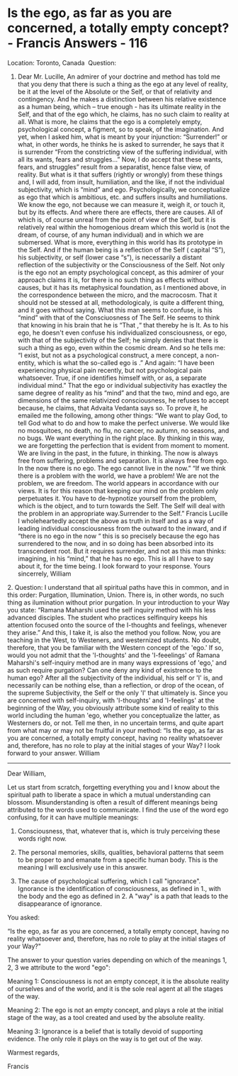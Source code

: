 # Is the ego, as far as you are concerned, a totally empty concept? - Francis Answers - 116
Location: Toronto, Canada&nbsp;
Question:

1. Dear Mr. Lucille, An admirer of your doctrine and method has told me that you deny that there is such a thing as the ego at any level of reality, be it at the level of the Absolute or the Self, or that of relativity and contingency. And he makes a distinction between his relative existence as a human being, which &ndash; true enough - has its ultimate reality in the Self, and that of the ego which, he claims, has no such claim to reality at all. What is more, he claims that the ego is a completely empty, psychological concept, a figment, so to speak, of the imagination. And yet, when I asked him, what is meant by your injunction: &ldquo;Surrender!&rdquo; or what, in other words, he thinks he is asked to surrender, he says that it is surrender &ldquo;From the constricting view of the suffering individual, with all its wants, fears and struggles...&rdquo; Now, I do accept that these wants, fears, and struggles&rdquo; result from a separatist, hence false view, of reality. But what is it that suffers (rightly or wrongly) from these things and, I will add, from insult, humiliation, and the like, if not the individual subjectivity, which is &ldquo;mind&rdquo; and ego. Psychologically, we conceptualize as ego that which is ambitious, etc. and suffers insults and humiliations. We know the ego, not because we can measure it, weigh it, or touch it, but by its effects. And where there are effects, there are causes. All of which is, of course unreal from the point of view of the Self, but it is relatively real within the homogenious dream which this world is (not the dream, of course, of any human individual) and in which we are submersed. What is more, everything in this world has its prototype in the Self. And if the human being is a reflection of the Self ( capital &ldquo;S&rdquo;), his subjectivity, or self (lower case &ldquo;s&rdquo;), is necessarily a distant reflection of the subjectivity or the Consciousness of the Self. Not only is the ego not an empty psychological concept, as this admirer of your approach claims it is, for there is no such thing as effects without causes, but it has its metaphysical foundation, as I mentioned above, in the correspondence between the micro, and the macrocosm. That it should not be stessed at all, methodologicaly, is quite a different thing, and it goes without saying. What this man seems to confuse, is his &ldquo;mind&rdquo; with that of the Consciuosness of The Self. He seems to think that knowing in his brain that he is &ldquo;That ,&ldquo; that thereby he is It. As to his ego, he doesn't even confuse his individualized consciousness, or ego, with that of the subjectivity of the Self; he simply denies that there is such a thing as ego, even within the cosmic dream. And so he tells me: &ldquo;I exist, but not as a psychological construct, a mere concept, a non-entity, which is what the so-called ego is .&rdquo; And again: &ldquo;I have been experiencing physical pain recently, but not psychological pain whatsoever. True, if one identifies himself with, or as, a separate individual mind.&rdquo; That the ego or individual subjectivity has exactley the same degree of reality as his &ldquo;mind&rdquo; and that the two, mind and ego, are dimensions of the same relativized consciousness, he refuses to accept because, he claims, that Advaita Vedanta says so. To prove it, he emailed me the following, among other things: &ldquo;We want to play God, to tell God what to do and how to make the perfect universe. We would like no mosquitoes, no death, no flu, no cancer, no autumn, no seasons, and no bugs. We want everything in the right place. By thinking in this way, we are forgetting the perfection that is evident from moment to moment. We are living in the past, in the future, in thinking. The now is always free from suffering, problems and separation. It is always free from ego. In the now there is no ego. The ego cannot live in the now.&rdquo; &ldquo;If we think there is a problem with the world, we have a problem! We are not the problem, we are freedom. The world appears in accordance with our views. It is for this reason that keeping our mind on the problem only perpetuates it. You have to de-hypnotize yourself from the problem, which is the object, and to turn towards the Self. The Self will deal with the problem in an appropriate way.Surrender to the Self.&rdquo; Francis Lucille I wholeheartedly accept the above as truth in itself and as a way of leading individual consciousness from the outward to the inward, and if &ldquo;there is no ego in the now &ldquo; this is so precisely because the ego has surrendered to the now, and in so doing has been absorbed into its transcendent root. But it requires surrender, and not as this man thinks: imagining, in his &ldquo;mind,&rdquo; that he has no ego. This is all I have to say about it, for the time being. I look forward to your response. Yours sincerrely, William

2.&nbsp;Question: I understand that all spiritual paths have this in common, and in this order: Purgation, Illumination, Union. There is, in other words, no such thing as ilumination without prior purgation. In your introduction to your Way you state: &ldquo;Ramana Maharshi used the self inquiry method with his less advanced disciples. The student who practices selfinquiry keeps his attention focused onto the source of the I-thoughts and feelings, whenever they arise.&rdquo; And this, I take it, is also the method you follow. Now, you are teaching in the West, to Westeners, and westernized students. No doubt, therefore, that you be familiar with the Western concept of the 'ego.' If so, would you not admit that the 'I-thoughts' and the 'I-feeelings' of Ramana Maharshi's self-inquiry method are in many ways expressions of 'ego,' and as such require purgation? Can one deny any kind of existrence to the human ego? After all the subjectivity of the individual, his self or 'I' is, and necessarily can be nothing else, than a reflection, or drop of the ocean, of the supreme Subjectivity, the Self or the only 'I' that ultimately is. Since you are concerned with self-inquiry, with 'I-thoughts' and 'I-feelings' at the beginning of the Way, you obviously attribute some kind of reality to this world including the human 'ego, whether you conceptualize the latter, as Westerners do, or not. Tell me then, in no uncertain terms, and quite apart from what may or may not be fruitful in your method: &ldquo;Is the ego, as far as you are concerned, a totally empty concept, having no reality whatsoever and, therefore, has no role to play at the initial stages of your Way? I look forward to your answer. William

 **** 

Dear William,

Let us start from scratch, forgetting everything you and I know about the spiritual path to liberate a space in which a mutual understanding can blossom. Misunderstanding is often a result of different meanings being attributed to the words used to communicate. I find the use of the word ego confusing, for it can have multiple meanings:

1. Consciousness, that, whatever that is, which is truly perceiving these words right now.

2. The personal memories, skills, qualities, behavioral patterns that seem to be proper to and emanate from a specific human body. This is the meaning I will exclusively use in this answer.

3. The cause of psychological suffering, which I call &quot;ignorance&quot;. Ignorance is the identification of consciousness, as defined in 1., with the body and the ego as defined in 2. A &quot;way&quot; is a path that leads to the disappearance of ignorance.

You asked:

&ldquo;Is the ego, as far as you are concerned, a totally empty concept, having no reality whatsoever and, therefore, has no role to play at the initial stages of your Way?&quot;

The answer to your question varies depending on which of the meanings 1, 2, 3 we attribute to the word &quot;ego&quot;:

Meaning 1: Consciousness is not an empty concept, it is the absolute reality of ourselves and of the world, and it is the sole real agent at all the stages of the way.

Meaning 2: The ego is not an empty concept, and plays a role at the initial stage of the way, as a tool created and used by the absolute reality.

Meaning 3: Ignorance is a belief that is totally devoid of supporting evidence. The only role it plays on the way is to get out of the way.

Warmest regards,

Francis

  

